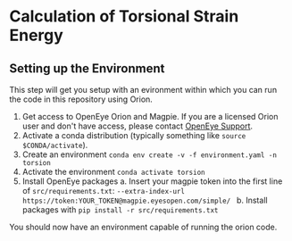 # Calculation of Torsional Strain Energy

## Setting up the Environment
This step will get you setup with an evironment within which you can run the 
code in this repository using Orion.
1. Get access to OpenEye Orion and Magpie. If you are a licensed Orion user and 
   don't have access, please contact [OpenEye Support](support@eyesopen.com).
2. Activate a conda distribution (typically something like `source $CONDA/activate`).
3. Create an environment
        `conda env create -v -f environment.yaml -n torsion`
4. Activate the environment
        `conda activate torsion`
5. Install OpenEye packages
    a. Insert your magpie token into the first line of `src/requirements.txt`:
        `--extra-index-url 
https://token:YOUR_TOKEN@magpie.eyesopen.com/simple/
`
       b. Install packages with `pip install -r src/requirements.txt`

You should now have an environment capable of running the orion code.
